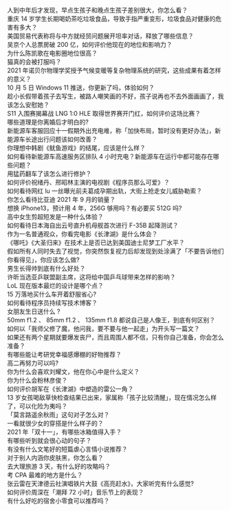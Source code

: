 人到中年后才发现，早点生孩子和晚点生孩子差别很大，你怎么看？  
重庆 14 岁学生长期喝奶茶吃垃圾食品，导致手指严重变形，垃圾食品对健康的危害有多大？  
美国贸易代表称将与中方就经贸问题展开坦率对话，释放了哪些信息？  
吴京个人总票房破 200 亿，如何评价他现在的地位和影响力？  
为什么陈凯歌在电影圈地位很高？  
猫真的会被打服吗？  
2021 年诺贝尔物理学奖授予气候变暖等复杂物理系统的研究，这些成果有着怎样的意义？  
10 月 5 日 Windows 11 推送，你更新了吗，体验如何？  
趁小长假带着孩子去写生，被路人嘲笑画的不好，孩子说再也不去外面画画了，我该怎么安慰她？  
S11 入围赛揭幕战 LNG 1:0 HLE 取得世界赛开门红，如何评价这场比赛？  
哪些道理是你离婚后才明白的?  
新能源车客服回应十一假期外出充电难，称「加快布局，暂时没有更好办法」，新能源车长途出行问题该如何改善？  
你理想中韩剧《鱿鱼游戏》的结尾，应该是什么样？  
如何看待新能源车高速服务区排队 4 小时充电？新能源车在运行中都可能存在哪些问题？  
用猛药翻车了该怎么进行修护？  
如何评价祝绪丹、邢昭林主演的电视剧《程序员那么可爱》？  
如何看待网红 lu 一丝曝光前夫葛成孕期出轨，大街上抢走女儿威胁勒索？  
你怎么看待比亚迪 2021 年 9 月的销量？  
想换 iPhone13，预计用 4 年，256G 够用吗？有必要买 512G 吗?  
高中女生剪超短发是一种什么体验？  
如何看待日本海自出云号直升机母舰首次进行 F-35B 起降测试？  
作为一名普通观众，你看完电影《长津湖》是什么体会？  
《哪吒》《大圣归来》在技术上是否已达到美国迪士尼梦工厂水平？  
假如所有人同时失去了视觉，你突然恢复视力后却发现到处涂满了「不要告诉他们你看得见」，你应该怎么做?  
男生长得帅到底有什么好处？  
许昕当选亚乒联盟副主席，这将给中国乒乓球带来怎样的影响？  
LoL 现在版本最烂的设计是哪个点？  
15 万落地买什么车开着舒服省心?  
如何看待程序员持续写技术博客？  
女朋友生日送什么 ?  
50mm f1.2 、 85mm f1.2 、 135mm f1.8 都说自己是人像王，到底有何区别？  
如何以「我师父修了魔，他问我，要不要与他一起走」为开头写一篇文？  
如果还有两个星期就要爆发丧尸，而且周围人都不信，只有你自己准备，你会怎么准备？  
有哪些能让考研党幸福感爆棚的好物推荐？  
高二再努力可以吗?  
你为什么会喜欢刘耀文，他在你心中是什么定义？  
你为什么会粉林彦俊？  
如何评价胡军在《长津湖》中塑造的雷公一角？  
13 岁女孩喝敌草快检查结果已出来，家属称「孩子比较清醒」，现在情况怎么样了，可以化险为夷吗？  
「莫言路遥余秋雨」这句对子怎么对？  
一看就很少女的穿搭是什么样子的？  
2021 年「双十一」，有哪些冰箱值得入手？  
有哪些听到就会很心动的句子？  
有没有什么文笔好的短篇虐心言情小说推荐？  
对于别人内涵你皮肤黑，你怎么看？  
去大理旅游 3 天，有什么好的攻略吗？  
考 CPA 最难的地方是什么？  
张云雷在天津德云社演唱铁片大鼓《高亮赶水》，大家听完有什么感觉?  
如何评价周深在「潮拜 72 小时」音乐节上的表现？  
有什么好吃的宿舍小零食可以推荐吗？  
